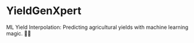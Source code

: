 # YieldGenXpert
ML Yield Interpolation: Predicting agricultural yields with machine learning magic. 🌾✨

